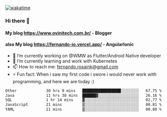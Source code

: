 [![wakatime](https://wakatime.com/badge/user/d5892087-17e6-46ab-8384-91a71a9b88d8.svg)](https://wakatime.com/@d5892087-17e6-46ab-8384-91a71a9b88d8)
### Hi there 👋

#### My blog https://www.ovinitech.com.br/ - Blogger
#### also My blog https://fernando-io.vercel.app/ - AngularIonic

- 🔭 I’m currently working on @WMW as Flutter/Android Native developer
- 🌱 I’m currently learning and work with Kubernetes
- 📫 How to reach me: fernando.rosaink@gmail.com 
- ⚡ Fun fact: When i saw my first code i swore i would never work with programming, and here we are today :)

<!--START_SECTION:waka-->

```txt
Other             30 hrs 9 mins   █████████████████░░░░░░░░   67.75 %
Java              11 hrs 38 mins  ██████▓░░░░░░░░░░░░░░░░░░   26.16 %
SQL               1 hr 14 mins    ▓░░░░░░░░░░░░░░░░░░░░░░░░   02.77 %
JavaScript        21 mins         ▒░░░░░░░░░░░░░░░░░░░░░░░░   00.81 %
YAML              21 mins         ▒░░░░░░░░░░░░░░░░░░░░░░░░   00.80 %
```

<!--END_SECTION:waka-->
